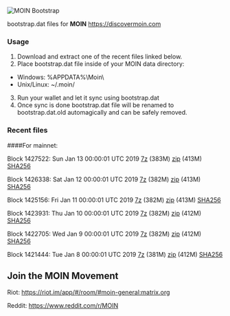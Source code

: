 ![MOIN Bootstrap](https://i.imgur.com/KjM1jMp.jpg)

bootstrap.dat files for **MOIN** https://discovermoin.com

### Usage

1. Download and extract one of the recent files linked below.
2. Place bootstrap.dat file inside of your MOIN data directory:
 - Windows: %APPDATA%\Moin\
 - Unix/Linux: ~/.moin/
3. Run your wallet and let it sync using bootstrap.dat
4. Once sync is done bootstrap.dat file will be renamed to bootstrap.dat.old automagically and can be safely removed.


### Recent files

####For mainnet:

Block 1427522: Sun Jan 13 00:00:01 UTC 2019 [7z](https://transfer.sh/14NTEU/bootstrap.dat.20190113.7z) (383M) [zip](https://transfer.sh/7EjUP/bootstrap.dat.20190113.zip) (413M) [SHA256](https://transfer.sh/12FoJa/sha256.txt)

Block 1426338: Sat Jan 12 00:00:01 UTC 2019 [7z](https://transfer.sh/88sVB/bootstrap.dat.20190112.7z) (382M) [zip](https://transfer.sh/13Hfc9/bootstrap.dat.20190112.zip) (413M) [SHA256](https://transfer.sh/G6XlF/sha256.txt)

Block 1425156: Fri Jan 11 00:00:01 UTC 2019 [7z](https://transfer.sh/boDwT/bootstrap.dat.20190111.7z) (382M) [zip](https://transfer.sh/jcfNs/bootstrap.dat.20190111.zip) (413M) [SHA256](https://transfer.sh/14A69A/sha256.txt)

Block 1423931: Thu Jan 10 00:00:01 UTC 2019 [7z](https://transfer.sh/gMeeV/bootstrap.dat.20190110.7z) (382M) [zip](https://transfer.sh/NSDgD/bootstrap.dat.20190110.zip) (412M) [SHA256](https://transfer.sh/bvnbt/sha256.txt)

Block 1422705: Wed Jan  9 00:00:01 UTC 2019 [7z](https://transfer.sh/C7A36/bootstrap.dat.20190109.7z) (382M) [zip](https://transfer.sh/q9LI0/bootstrap.dat.20190109.zip) (412M) [SHA256](https://transfer.sh/NNvOb/sha256.txt)

Block 1421444: Tue Jan  8 00:00:01 UTC 2019 [7z](https://transfer.sh/uXRDG/bootstrap.dat.20190108.7z) (381M) [zip](https://transfer.sh/333wS/bootstrap.dat.20190108.zip) (412M) [SHA256](https://transfer.sh/cjORR/sha256.txt)

## Join the MOIN Movement

Riot: https://riot.im/app/#/room/#moin-general:matrix.org

Reddit: https://www.reddit.com/r/MOIN
